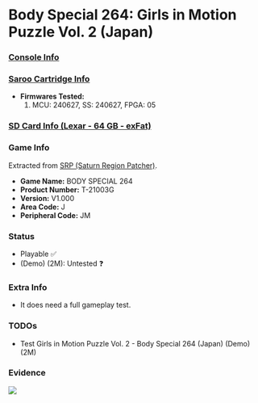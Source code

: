 # Body Special 264: Girls in Motion Puzzle Vol. 2 (Japan)

### [Console Info](../../../../../Info/Consoles/VA13/README.md)

### [Saroo Cartridge Info](../../../../../Info/Cartridges/RetroGameParadiseStore/1.32F/README.md)

- <b>Firmwares Tested:</b>
  1. MCU: 240627, SS: 240627, FPGA: 05

### [SD Card Info (Lexar - 64 GB - exFat)](../../../../../Info/SdCards/Lexar/64GB/exfat/README.md)

### Game Info

Extracted from [SRP (Saturn Region Patcher)](https://segaxtreme.net/resources/saturn-region-patcher.81/download).

- <b>Game Name:</b> BODY SPECIAL 264
- <b>Product Number:</b> T-21003G
- <b>Version:</b> V1.000
- <b>Area Code:</b> J
- <b>Peripheral Code:</b> JM

### Status

- Playable :white_check_mark:
- (Demo) (2M): Untested :question:

### Extra Info

- It does need a full gameplay test.

### TODOs

- Test Girls in Motion Puzzle Vol. 2 - Body Special 264 (Japan) (Demo) (2M)

### Evidence

[![](https://img.youtube.com/vi/CPw0GUX78c0/0.jpg)](https://www.youtube.com/watch?v=CPw0GUX78c0)
